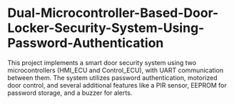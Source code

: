 # Dual-Microcontroller-Based-Door-Locker-Security-System-Using-Password-Authentication
This project implements a smart door security system using two microcontrollers (HMI_ECU and Control_ECU), with UART communication between them. The system utilizes password authentication, motorized door control, and several additional features like a PIR sensor, EEPROM for password storage, and a buzzer for alerts.
